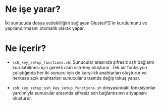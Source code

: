# Ne işe yarar?

İki sunucuda dosya yedekliliğini sağlayan GlusterFS'in kurulumunu ve yapılandırmasını otomatik olarak yapar.

# Ne içerir?

- `ssh_key_setup_functions.sh`: Sunucular arasında şifresiz ssh bağlantı kurulabilmesi için gerekli olan ssh-key oluşturur. Tek bir fonksiyon çalıştığında her iki sunucu için de karşılıklı anahtarları oluşturur ve herkese açık anahtarları sunucular arasında değiş tokuş yapar.

- `ssh_key_setup`: `ssh_key_setup_functions.sh` dosyasındaki fonksiyonlar yardımıyla sunucular arasında şifresiz ssh bağlantısının altyapısını oluşturur.